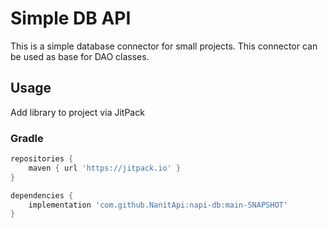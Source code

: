 # Simple DB API

This is a simple database connector for small projects. 
This connector can be used as base for DAO classes.

## Usage

Add library to project via JitPack

### Gradle

```groovy
repositories {
    maven { url 'https://jitpack.io' }
}

dependencies {
    implementation 'com.github.NanitApi:napi-db:main-SNAPSHOT'
}
```